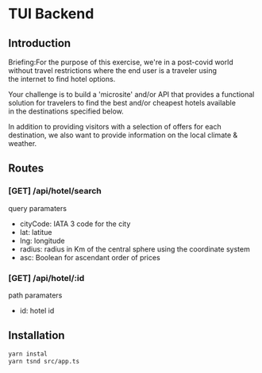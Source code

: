 # TUI Backend

## Introduction

Briefing:For the purpose of this exercise, we're in a post-covid world without travel restrictions where the end user is a traveler using  
the internet to find hotel options.  

Your challenge is to build a 'microsite' and/or API that provides a functional solution for travelers to find the best and/or cheapest hotels available  
in the destinations specified below.  

In addition to providing visitors with a selection of offers for each destination, we also want to provide information on the local climate & weather.  

## Routes
### [GET] /api/hotel/search
query paramaters
- cityCode: IATA 3 code for the city
- lat: latitue
- lng: longitude
- radius: radius in Km of the central sphere using the coordinate system
- asc: Boolean for ascendant order of prices

### [GET] /api/hotel/:id
path paramaters
- id: hotel id

## Installation
```bash
yarn instal  
yarn tsnd src/app.ts
```  
